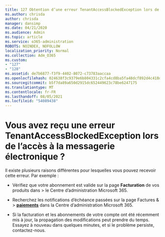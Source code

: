 ```yaml
---
title: 127 Obtention d’une erreur TenantAccessBlockedException lors de l’accès à la messagerie électronique ?
ms.author: chrisda
author: chrisda
manager: dansimp
ms.date: 04/21/2020
ms.audience: Admin
ms.topic: article
ms.service: o365-administration
ROBOTS: NOINDEX, NOFOLLOW
localization_priority: Normal
ms.collection: Adm_O365
ms.custom:
- "127"
- "128"
ms.assetid: de7b6877-f3f9-4402-8072-c73783aaccaa
ms.openlocfilehash: 024638f3c9379e6b804331c2cfa4cd8ba5fa48dcf892d4c418db0ff9a0206b3b
ms.sourcegitcommit: b5f7da89a650d2915dc652449623c78be6247175
ms.translationtype: MT
ms.contentlocale: fr-FR
ms.lasthandoff: 08/05/2021
ms.locfileid: "54089438"
---
```

# <a name="getting-a-tenantaccessblockedexception-error-when-accessing-email"></a>Vous avez reçu une erreur TenantAccessBlockedException lors de l’accès à la messagerie électronique ?

Il existe plusieurs raisons différentes pour lesquelles vous pouvez recevoir cette erreur. Par exemple :

- Vérifiez que votre abonnement est valide sur la page **Facturation** de vos produits dans \> **[](https://portal.office.com/adminportal/home#/subscriptions)** le Centre d’administration Microsoft 365.

- Recherchez les notifications d’échéance passées sur la page Factures &  \> **[paiements](https://portal.office.com/adminportal/home#/billoverview)** dans la Centre d’administration Microsoft 365.

- Si la facturation et les abonnements de votre compte ont été récemment mis à jour, la propagation des modifications peut prendre du temps. Essayez à nouveau dans quelques minutes, et si le problème persiste, contactez-nous.
